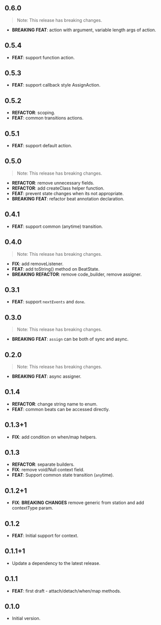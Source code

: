 ## 0.6.0

> Note: This release has breaking changes.

 - **BREAKING** **FEAT**: action with argument, variable length args of action.

## 0.5.4

 - **FEAT**: support function action.

## 0.5.3

 - **FEAT**: support callback style AssignAction.

## 0.5.2

 - **REFACTOR**: scoping.
 - **FEAT**: common transitions actions.

## 0.5.1

 - **FEAT**: support default action.

## 0.5.0

> Note: This release has breaking changes.

 - **REFACTOR**: remove unnecessary fields.
 - **REFACTOR**: add createClass helper function.
 - **FEAT**: prevent state changes when its not appropriate.
 - **BREAKING** **FEAT**: refactor beat annotation declaration.

## 0.4.1

 - **FEAT**: support common (anytime) transition.

## 0.4.0

> Note: This release has breaking changes.

 - **FIX**: add removeListener.
 - **FEAT**: add toString() method on BeatState.
 - **BREAKING** **REFACTOR**: remove code_builder, remove assigner.

## 0.3.1

 - **FEAT**: support `nextEvents` and `done`.

## 0.3.0

> Note: This release has breaking changes.

 - **BREAKING** **FEAT**: `assign` can be both of sync and async.

## 0.2.0

> Note: This release has breaking changes.

 - **BREAKING** **FEAT**: async assigner.

## 0.1.4

 - **REFACTOR**: change string name to enum.
 - **FEAT**: common beats can be accessed directly.

## 0.1.3+1

 - **FIX**: add condition on when/map helpers.

## 0.1.3

 - **REFACTOR**: separate builders.
 - **FIX**: remove void/Null context field.
 - **FEAT**: Support common state transition (`any`time).

## 0.1.2+1

 - **FIX**: **BREAKING CHANGES** remove generic from station and add contextType param.

## 0.1.2

 - **FEAT**: Initial support for context.

## 0.1.1+1

 - Update a dependency to the latest release.

## 0.1.1

 - **FEAT**: first draft - attach/detach/when/map methods.

## 0.1.0

- Initial version.
